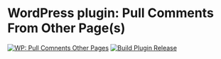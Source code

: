 # WordPress plugin: Pull Comments From Other Page(s)

[![WP: Pull Comnents Other Pages](https://img.shields.io/endpoint?url=https://dashboard.cypress.io/badge/simple/wiybc5/master&style=flat&logo=cypress)](https://dashboard.cypress.io/projects/wiybc5/runs)
[![Build Plugin Release](https://github.com/kumaxim/pull-comnents-other-pages/actions/workflows/build-plugin-release.yml/badge.svg)](https://github.com/kumaxim/pull-comnents-other-pages/actions/workflows/build-plugin-release.yml)

